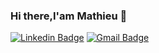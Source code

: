 ### Hi there,I'am Mathieu 👋


[![Linkedin Badge](https://img.shields.io/badge/-mathieubouhelier-blue?style=flat-square&logo=Linkedin&logoColor=white&link=https://www.linkedin.com/in/mathieu-bouhelier/)](https://www.linkedin.com/in/mathieu-bouhelier)
 [![Gmail Badge](https://img.shields.io/badge/-mathieubouhelier@gmail.com-c14438?style=flat-square&logo=Gmail&logoColor=white&link=mailto:mathieubouhelier@gmail.com)](mailto:mathieubouhelier@gmail.com)
